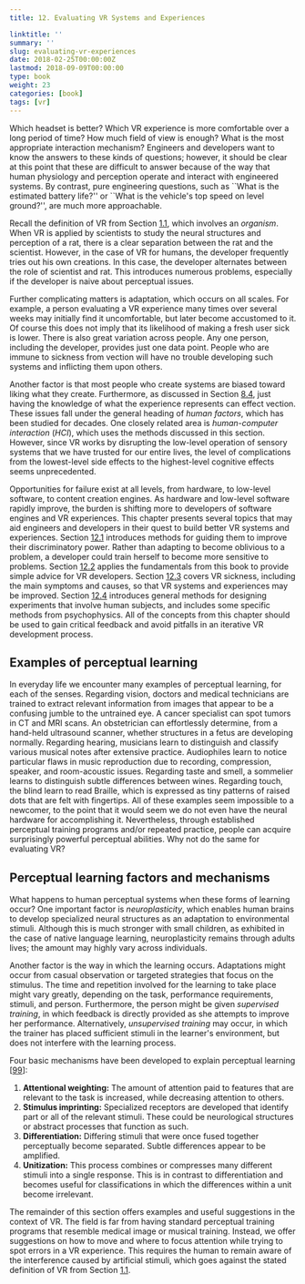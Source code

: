```yaml
---
title: 12. Evaluating VR Systems and Experiences

linktitle: ''
summary: ''
slug: evaluating-vr-experiences
date: 2018-02-25T00:00:00Z
lastmod: 2018-09-09T00:00:00
type: book
weight: 23
categories: [book]
tags: [vr]
---
```

Which headset is better? Which VR experience is more comfortable over a long period of time? How much field of view is enough? What is the most appropriate interaction mechanism? Engineers and developers want to know the answers to these kinds of questions; however, it should be clear at this point that these are difficult to answer because of the way that human physiology and perception operate and interact with engineered systems. By contrast, pure engineering questions, such as \`\`What is the estimated battery life?'' or \`\`What is the vehicle's top speed on level ground?'', are much more approachable.

Recall the definition of VR from Section [1.1](http://lavalle.pl/vr/node385.htmlnode3.html#sec:what), which involves an _organism_. When VR is applied by scientists to study the neural structures and perception of a rat, there is a clear separation between the rat and the scientist. However, in the case of VR for humans, the developer frequently tries out his own creations. In this case, the developer alternates between the role of scientist and rat. This introduces numerous problems, especially if the developer is naive about perceptual issues.

Further complicating matters is adaptation, which occurs on all scales. For example, a person evaluating a VR experience many times over several weeks may initially find it uncomfortable, but later become accustomed to it. Of course this does not imply that its likelihood of making a fresh user sick is lower. There is also great variation across people. Any one person, including the developer, provides just one data point. People who are immune to sickness from vection will have no trouble developing such systems and inflicting them upon others.

Another factor is that most people who create systems are biased toward liking what they create. Furthermore, as discussed in Section [8.4](http://lavalle.pl/vr/node385.htmlnode264.html#sec:vection), just having the knowledge of what the experience represents can effect vection. These issues fall under the general heading of _human factors_, which has been studied for decades. One closely related area is _human-computer interaction_ (_HCI_), which uses the methods discussed in this section. However, since VR works by disrupting the low-level operation of sensory systems that we have trusted for our entire lives, the level of complications from the lowest-level side effects to the highest-level cognitive effects seems unprecedented.

Opportunities for failure exist at all levels, from hardware, to low-level software, to content creation engines. As hardware and low-level software rapidly improve, the burden is shifting more to developers of software engines and VR experiences. This chapter presents several topics that may aid engineers and developers in their quest to build better VR systems and experiences. Section [12.1](http://lavalle.pl/vr/node385.htmlnode386.html#sec:training) introduces methods for guiding them to improve their discriminatory power. Rather than adapting to become oblivious to a problem, a developer could train herself to become more sensitive to problems. Section [12.2](http://lavalle.pl/vr/node385.htmlnode395.html#sec:best) applies the fundamentals from this book to provide simple advice for VR developers. Section [12.3](http://lavalle.pl/vr/node385.htmlnode403.html#sec:sickness) covers VR sickness, including the main symptoms and causes, so that VR systems and experiences may be improved. Section [12.4](http://lavalle.pl/vr/node385.htmlnode420.html#sec:experiments) introduces general methods for designing experiments that involve human subjects, and includes some specific methods from psychophysics. All of the concepts from this chapter should be used to gain critical feedback and avoid pitfalls in an iterative VR development process.

## Examples of perceptual learning
In everyday life we encounter many examples of perceptual learning, for each of the senses. Regarding vision, doctors and medical technicians are trained to extract relevant information from images that appear to be a confusing jumble to the untrained eye. A cancer specialist can spot tumors in CT and MRI scans. An obstetrician can effortlessly determine, from a hand-held ultrasound scanner, whether structures in a fetus are developing normally. Regarding hearing, musicians learn to distinguish and classify various musical notes after extensive practice. Audiophiles learn to notice particular flaws in music reproduction due to recording, compression, speaker, and room-acoustic issues. Regarding taste and smell, a sommelier learns to distinguish subtle differences between wines. Regarding touch, the blind learn to read Braille, which is expressed as tiny patterns of raised dots that are felt with fingertips. All of these examples seem impossible to a newcomer, to the point that it would seem we do not even have the neural hardware for accomplishing it. Nevertheless, through established perceptual training programs and/or repeated practice, people can acquire surprisingly powerful perceptual abilities. Why not do the same for evaluating VR? 

## Perceptual learning factors and mechanisms

What happens to human perceptual systems when these forms of learning occur? One important factor is _neuroplasticity_, which enables human brains to develop specialized neural structures as an adaptation to environmental stimuli. Although this is much stronger with small children, as exhibited in the case of native language learning, neuroplasticity remains through adults lives; the amount may highly vary across individuals.

Another factor is the way in which the learning occurs. Adaptations might occur from casual observation or targeted strategies that focus on the stimulus. The time and repetition involved for the learning to take place might vary greatly, depending on the task, performance requirements, stimuli, and person. Furthermore, the person might be given _supervised training_, in which feedback is directly provided as she attempts to improve her performance. Alternatively, _unsupervised training_ may occur, in which the trainer has placed sufficient stimuli in the learner's environment, but does not interfere with the learning process.

Four basic mechanisms have been developed to explain perceptual learning \[[99](http://lavalle.pl/vr/node388.htmlnode465.html#Gol98)\]:

1.  **Attentional weighting:** The amount of attention paid to features that are relevant to the task is increased, while decreasing attention to others.
2.  **Stimulus imprinting:** Specialized receptors are developed that identify part or all of the relevant stimuli. These could be neurological structures or abstract processes that function as such.
3.  **Differentiation:** Differing stimuli that were once fused together perceptually become separated. Subtle differences appear to be amplified.
4.  **Unitization:** This process combines or compresses many different stimuli into a single response. This is in contrast to differentiation and becomes useful for classifications in which the differences within a unit become irrelevant.

The remainder of this section offers examples and useful suggestions in the context of VR. The field is far from having standard perceptual training programs that resemble medical image or musical training. Instead, we offer suggestions on how to move and where to focus attention while trying to spot errors in a VR experience. This requires the human to remain aware of the interference caused by artificial stimuli, which goes against the stated definition of VR from Section [1.1](http://lavalle.pl/vr/node388.htmlnode3.html#sec:what).